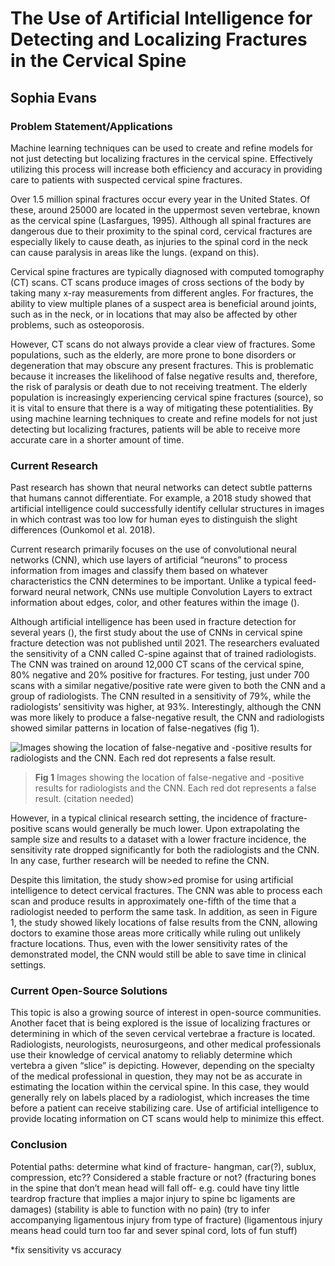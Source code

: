 # The Use of Artificial Intelligence for Detecting and Localizing Fractures in the Cervical Spine
## Sophia Evans




### Problem Statement/Applications

Machine learning techniques can be used to create and refine models for not just detecting but localizing fractures in the cervical spine. Effectively utilizing this process will increase both efficiency and accuracy in providing care to patients with suspected cervical spine fractures. 

Over 1.5 million spinal fractures occur every year in the United States. Of these, around 25000 are located in the uppermost seven vertebrae, known as the cervical spine (Lasfargues, 1995). Although all spinal fractures are dangerous due to their proximity to the spinal cord, cervical fractures are especially likely to cause death, as injuries to the spinal cord in the neck can cause paralysis in areas like the lungs. (expand on this).

Cervical spine fractures are typically diagnosed with computed tomography (CT) scans. CT scans produce images of cross sections of the body by taking many x-ray measurements from different angles. For fractures, the ability to view multiple planes of a suspect area is beneficial around joints, such as in the neck, or in locations that may also be affected by other problems, such as osteoporosis. 

However, CT scans do not always provide a clear view of fractures. Some populations, such as the elderly, are more prone to bone disorders or degeneration that may obscure any present fractures. This is problematic because it increases the likelihood of false negative results and, therefore, the risk of paralysis or death due to not receiving treatment. The elderly population is increasingly experiencing cervical spine fractures (source), so it is vital to ensure that there is a way of mitigating these potentialities. By using machine learning techniques to create and refine models for not just detecting but localizing fractures, patients will be able to receive more accurate care in a shorter amount of time. 

### Current Research

Past research has shown that neural networks can detect subtle patterns that humans cannot differentiate. For example, a 2018 study showed that artificial intelligence could successfully identify cellular structures in images in which contrast was too low for human eyes to distinguish the slight differences (Ounkomol et al. 2018). 

Current research primarily focuses on the use of convolutional neural networks (CNN), which use layers of artificial “neurons” to process information from images and classify them based on whatever characteristics the CNN determines to be important. Unlike a typical feed-forward neural network, CNNs use multiple Convolution Layers to extract information about edges, color, and other features within the image (). 

Although artificial intelligence has been used in fracture detection for several years (), the first study about the use of CNNs in cervical spine fracture detection was not published until 2021. The researchers evaluated the sensitivity of a CNN called C-spine against that of trained radiologists. The CNN was trained on around 12,000 CT scans of the cervical spine, 80% negative and 20% positive for fractures. For testing, just under 700 scans with a similar negative/positive rate were given to both the CNN and a group of radiologists. The CNN resulted in a sensitivity of 79%, while the radiologists’ sensitivity was higher, at 93%. Interestingly, although the CNN was more likely to produce a false-negative result, the CNN and radiologists showed similar patterns in location of false-negatives (fig 1). 

 
 
![Images showing the location of false-negative and -positive results for radiologists and the CNN. Each red dot represents a false result.](https://user-images.githubusercontent.com/60391096/190924194-838c897d-7f0c-4890-9bf2-c17141c5751b.png)

 
> **Fig 1** Images showing the location of false-negative and -positive results for radiologists and the CNN. Each red dot represents a false result. (citation needed)




However, in a typical clinical research setting, the incidence of fracture-positive scans would generally be much lower. Upon extrapolating the sample size and results to a dataset with a lower fracture incidence, the sensitivity rate dropped significantly for both the radiologists and the CNN. In any case, further research will be needed to refine the CNN. 

Despite this limitation, the study show>ed promise for using artificial intelligence to detect cervical fractures. The CNN was able to process each scan and produce results in approximately one-fifth of the time that a radiologist needed to perform the same task. In addition, as seen in Figure 1, the study showed likely locations of false results from the CNN, allowing doctors to examine those areas more critically while ruling out unlikely fracture locations. Thus, even with the lower sensitivity rates of the demonstrated model, the CNN would still be able to save time in clinical settings. 

### Current Open-Source Solutions

This topic is also a growing source of interest in open-source communities. Another facet that is being explored is the issue of localizing fractures or determining in which of the seven cervical vertebrae a fracture is located. Radiologists, neurologists, neurosurgeons, and other medical professionals use their knowledge of cervical anatomy to reliably determine which vertebra a given “slice” is depicting. However, depending on the specialty of the medical professional in question, they may not be as accurate in estimating the location within the cervical spine. In this case, they would generally rely on labels placed by a radiologist, which increases the time before a patient can receive stabilizing care. Use of artificial intelligence to provide locating information on CT scans would help to minimize this effect. 

### Conclusion

Potential paths: determine what kind of fracture- hangman, car(?), sublux, compression, etc?? Considered a stable fracture or not? (fracturing bones in the spine that don’t mean head will fall off- e.g. could have tiny little teardrop fracture that implies a major injury to spine bc ligaments are damages) (stability is able to function with no pain) (try to infer accompanying ligamentous injury from type of fracture) (ligamentous injury means head could turn too far and sever spinal cord, lots of fun stuff)


*fix sensitivity vs accuracy
